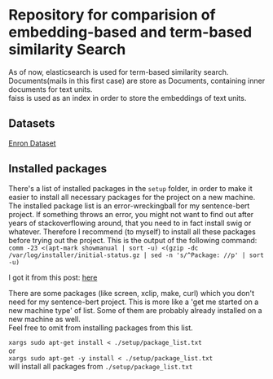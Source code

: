 # Repository for comparision of embedding-based and term-based similarity Search

As of now, elasticsearch is used for term-based similarity search. Documents(mails in this first case) are store as Documents, containing inner documents for text units.  
faiss is used as an index in order to store the embeddings of text units. 


## Datasets
[Enron Dataset](https://www.cs.cmu.edu/~enron/enron_mail_20150507.tar.gz)

## Installed packages  
There's a list of installed packages in the `setup` folder, in order to make it easier to install all necessary packages for the project on a new machine.  
The installed package list is an error-wreckingball for my sentence-bert project. If something throws an error, you might not want
to find out after years of stackoverflowing around, that you need to in fact install swig or whatever.
Therefore I recommend (to myself) to install all these packages before trying out the project.
This is the output of the following command:
`comm -23 <(apt-mark showmanual | sort -u) <(gzip -dc /var/log/installer/initial-status.gz | sed -n 's/^Package: //p' | sort -u)`

I got it from this post: [here](https://askubuntu.com/questions/2389/generating-list-of-manually-installed-packages-and-querying-individual-packages)


There are some packages (like screen, xclip, make, curl) which you don't need for my sentence-bert project. This is more like a 
'get me started on a new machine type' of list. Some of them are probably already installed on a new machine as well.  
Feel free to omit from installing packages from this list.  

`xargs sudo apt-get install < ./setup/package_list.txt`  
or   
`xargs sudo apt-get -y install < ./setup/package_list.txt`  
will install all packages from `./setup/package_list.txt`

